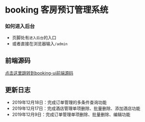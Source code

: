 # booking 客房预订管理系统

### 如何进入后台
- 页脚处有`进入后台`的入口
- 或者直接在浏览器输入`/admin`

## 前端源码
[点击这里跳转到booking-ui前端源码](https://github.com/WenjieZhengJerry/booking-ui)

## 更新日志
- 2019年12月18日：完成订单管理的多条件查询功能
- 2019年12月17日：完成酒店管理单项删除、批量删除、添加酒店功能
- 2019年12月9日：完成订单管理单项删除、批量删除、编辑功能
